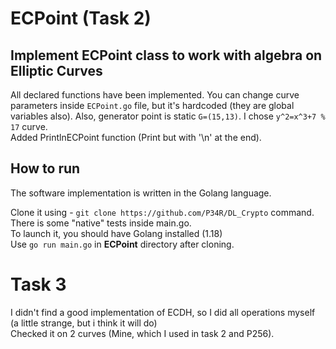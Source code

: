 # ECPoint (Task 2)
## Implement ECPoint class to work with algebra on Elliptic Curves
All declared functions have been implemented. You can change curve parameters inside `ECPoint.go` file, but it's hardcoded (they are global variables also). Also, generator point is static `G=(15,13)`. I chose `y^2=x^3+7 % 17` curve.  
Added PrintlnECPoint function (Print but with '\n' at the end).

## How to run
The software implementation is written in the Golang language.

Clone it using - `git clone https://github.com/P34R/DL_Crypto` command.  
There is some "native" tests inside main.go.     
To launch it, you should have Golang installed (1.18)  
Use `go run main.go` in **ECPoint** directory after cloning.

# Task 3
I didn't find a good implementation of ECDH, so I did all operations myself (a little strange, but i think it will do)  
Checked it on 2 curves (Mine, which I used in task 2 and P256).